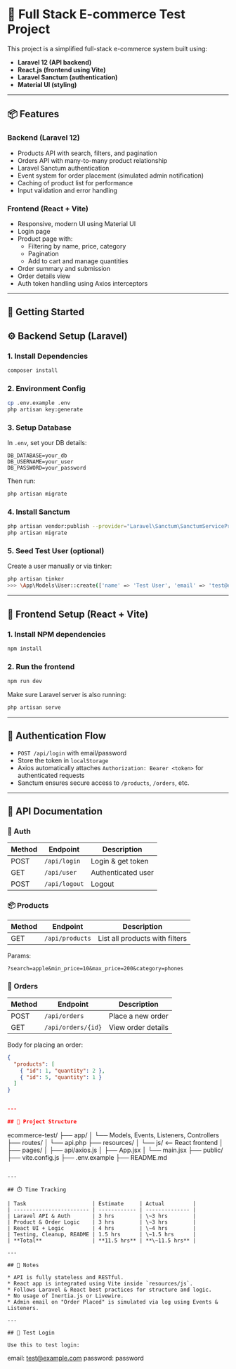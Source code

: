 # 🛒 Full Stack E-commerce Test Project

This project is a simplified full-stack e-commerce system built using:

- **Laravel 12 (API backend)**
- **React.js (frontend using Vite)**
- **Laravel Sanctum (authentication)**
- **Material UI (styling)**

---

## 📦 Features

### Backend (Laravel 12)
- Products API with search, filters, and pagination
- Orders API with many-to-many product relationship
- Laravel Sanctum authentication
- Event system for order placement (simulated admin notification)
- Caching of product list for performance
- Input validation and error handling

### Frontend (React + Vite)
- Responsive, modern UI using Material UI
- Login page
- Product page with:
  - Filtering by name, price, category
  - Pagination
  - Add to cart and manage quantities
- Order summary and submission
- Order details view
- Auth token handling using Axios interceptors

---

## 🚀 Getting Started

## ⚙️ Backend Setup (Laravel)

### 1. Install Dependencies

```bash
composer install
```

### 2. Environment Config

```bash
cp .env.example .env
php artisan key:generate
```

### 3. Setup Database

In `.env`, set your DB details:

```
DB_DATABASE=your_db
DB_USERNAME=your_user
DB_PASSWORD=your_password
```

Then run:

```bash
php artisan migrate
```

### 4. Install Sanctum

```bash
php artisan vendor:publish --provider="Laravel\Sanctum\SanctumServiceProvider"
php artisan migrate
```

### 5. Seed Test User (optional)

Create a user manually or via tinker:

```bash
php artisan tinker
>>> \App\Models\User::create(['name' => 'Test User', 'email' => 'test@example.com', 'password' => bcrypt('password')]);
```

---

## 🎨 Frontend Setup (React + Vite)

### 1. Install NPM dependencies

```bash
npm install
```

### 2. Run the frontend

```bash
npm run dev
```

Make sure Laravel server is also running:

```bash
php artisan serve
```

---

## 🔐 Authentication Flow

* `POST /api/login` with email/password
* Store the token in `localStorage`
* Axios automatically attaches `Authorization: Bearer <token>` for authenticated requests
* Sanctum ensures secure access to `/products`, `/orders`, etc.

---

## 📘 API Documentation

### 🔑 Auth

| Method | Endpoint      | Description        |
| ------ | ------------- | ------------------ |
| POST   | `/api/login`  | Login & get token  |
| GET    | `/api/user`   | Authenticated user |
| POST   | `/api/logout` | Logout             |

### 📦 Products

| Method | Endpoint        | Description                    |
| ------ | --------------- | ------------------------------ |
| GET    | `/api/products` | List all products with filters |

Params:

```
?search=apple&min_price=10&max_price=200&category=phones
```

### 🛒 Orders

| Method | Endpoint           | Description        |
| ------ | ------------------ | ------------------ |
| POST   | `/api/orders`      | Place a new order  |
| GET    | `/api/orders/{id}` | View order details |

Body for placing an order:

```json
{
  "products": [
    { "id": 1, "quantity": 2 },
    { "id": 5, "quantity": 1 }
  ]
}


---

## 📂 Project Structure

```
ecommerce-test/
├── app/
│   └── Models, Events, Listeners, Controllers
├── routes/
│   └── api.php
├── resources/
│   └── js/              <-- React frontend
│       ├── pages/
│       ├── api/axios.js
│       ├── App.jsx
│       └── main.jsx
├── public/
├── vite.config.js
├── .env.example
├── README.md
```

---

## ⏱️ Time Tracking

| Task                     | Estimate     | Actual         |
| ------------------------ | ------------ | -------------- |
| Laravel API & Auth       | 3 hrs        | \~3 hrs        |
| Product & Order Logic    | 3 hrs        | \~3 hrs        |
| React UI + Logic         | 4 hrs        | \~4 hrs        |
| Testing, Cleanup, README | 1.5 hrs      | \~1.5 hrs      |
| **Total**                | **11.5 hrs** | **\~11.5 hrs** |

---

## 📑 Notes

* API is fully stateless and RESTful.
* React app is integrated using Vite inside `resources/js`.
* Follows Laravel & React best practices for structure and logic.
* No usage of Inertia.js or Livewire.
* Admin email on "Order Placed" is simulated via log using Events & Listeners.

---

## 🧪 Test Login

Use this to test login:

```
email: test@example.com
password: password
```

```
